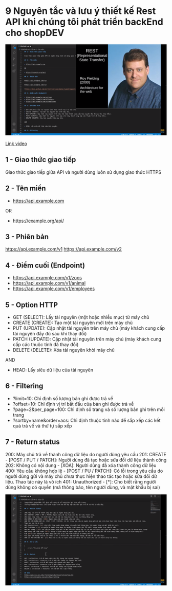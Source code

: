 # 9 Nguyên tắc và lưu ý thiết kế Rest API khi chúng tôi phát triển backEnd cho shopDEV

![Author HTTP](image.png)

[Link video](https://s.net.vn/RbUf)

## 1 - Giao thức giao tiếp

Giao thức giao tiếp giữa API và người dùng luôn sử dụng giao thức HTTPS

## 2 - Tên miền

- https://api.example.com

OR

- https://example.org/api/

## 3 - Phiên bản

https://api.example.com/v1
https://api.example.com/v2

## 4 - Điểm cuối (Endpoint)

- https://api.example.com/v1/zoos
- https://api.example.com/v1/animal
- https://api.example.com/v1/employees

## 5 - Option HTTP

- GET (SELECT): Lấy tài nguyên (một hoặc nhiều mục) từ máy chủ
- CREATE (CREATE): Tạo một tài nguyên mới trên máy chủ
- PUT (UPDATE): Cập nhật tài nguyên trên máy chủ (máy khách cung cấp tài nguyên đầy đủ sau khi thay đổi)
- PATCH (UPDATE): Cập nhật tài nguyên trên máy chủ (máy khách cung cấp các thuộc tính đã thay đổi)
- DELETE (DELETE): Xóa tài nguyên khỏi máy chủ

AND

- HEAD: Lấy siêu dữ liệu của tài nguyên

## 6 - Filtering

- ?limit=10: Chỉ định số lượng bản ghi được trả về
- ?offset=10: Chỉ định vị trí bắt đầu của bản ghi được trả về
- ?page=2&per_page=100: Chỉ định số trang và số lượng bản ghi trên mỗi trang
- ?sortby=name&order=acs: Chỉ định thuộc tính nào để sắp xếp các kết quả trả về và thứ tự sắp xếp

## 7 - Return status

200: Máy chủ trả về thành công dữ liệu do người dùng yêu cầu
201: CREATE - [POST / PUT / PATCH]: Người dùng đã tạo hoặc sửa đổi dữ liệu thành công
202: Không có nội dung - [XÓA]: Người dùng đã xóa thành công dữ liệu
400: Yêu cầu không hợp lệ - [POST / PU / PATCH]: Có lỗi trong yêu cầu do người dùng gửi và máy chủ chưa thực hiện thao tác tạo hoặc sửa đổi dữ liệu. Thao tác này là vô ích
401: Unauthorized - [*]: Cho biết rằng người dùng không có quyền (mã thông báo, tên người dùng, và mật khẩu bị sai)

![HTTP Request](image-1.png)
